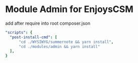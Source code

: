 # Module **Admin** for EnjoysCSM

add after require into root composer.json
```yaml
"scripts": {
  "post-install-cmd": [
      "cd ./WYSIWYG/summernote && yarn install",
      "cd ./modules/admin && yarn install"
  ],
}
```

